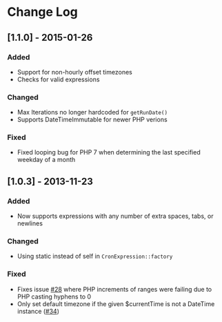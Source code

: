 # Change Log

## [1.1.0] - 2015-01-26
### Added
- Support for non-hourly offset timezones 
- Checks for valid expressions
### Changed
- Max Iterations no longer hardcoded for `getRunDate()`
- Supports DateTimeImmutable for newer PHP verions
### Fixed
- Fixed looping bug for PHP 7 when determining the last specified weekday of a month

## [1.0.3] - 2013-11-23
### Added
- Now supports expressions with any number of extra spaces, tabs, or newlines

### Changed
- Using static instead of self in `CronExpression::factory`

### Fixed
- Fixes issue [#28](https://github.com/williamorazi/cron-expression/issues/28) where PHP increments of ranges were failing due to PHP casting hyphens to 0
- Only set default timezone if the given $currentTime is not a DateTime instance ([#34](https://github.com/williamorazi/cron-expression/issues/34))
